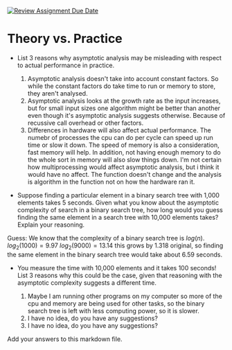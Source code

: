 [![Review Assignment Due Date](https://classroom.github.com/assets/deadline-readme-button-24ddc0f5d75046c5622901739e7c5dd533143b0c8e959d652212380cedb1ea36.svg)](https://classroom.github.com/a/FgMJElkj)
# Theory vs. Practice

- List 3 reasons why asymptotic analysis may be misleading with respect to
  actual performance in practice.
    1. Asymptotic analysis doesn't take into account constant factors. So while the constant factors do take time to run or memory to store, they aren't analysed. 
    2. Asymptotic analysis looks at the growth rate as the input increases, but for small input sizes one algorithm might be better than another even though it's asymptotic analysis suggests otherwise. Because of recussive call overhead or other factors.
    3. Differences in hardware will also affect actual performance. The numebr of processes the cpu can do per cycle can speed up run time or slow it down. The speed of memory is also a consideration, fast memory will help. In addition, not having enough memory to do the whole sort in memory will also slow things down. I'm not certain how multiprocessing would affect asymptotic analysis, but i think it would have no affect. The function doesn't change and the analysis is algorithm in the function not on how the hardware ran it. 

- Suppose finding a particular element in a binary search tree with 1,000
  elements takes 5 seconds. Given what you know about the asymptotic complexity
  of search in a binary search tree, how long would you guess finding the same
  element in a search tree with 10,000 elements takes? Explain your reasoning.

Guess: We know that the complexity of a binary search tree is $log(n)$. $log_2(1000) = 9.97$ $log_2(9000) = 13.14$ this grows by 1.318 original, so finding the same element in the binary search tree would take about 6.59 seconds.

- You measure the time with 10,000 elements and it takes 100 seconds! List 3
  reasons why this could be the case, given that reasoning with the asymptotic
  complexity suggests a different time.

  1. Maybe I am running other programs on my computer so more of the cpu and memory are being used for other tasks, so the binary search tree is left with less computing power, so it is slower.
  2. I have no idea, do you have any suggestions?
  3. I have no idea, do you have any suggestions?

Add your answers to this markdown file.

